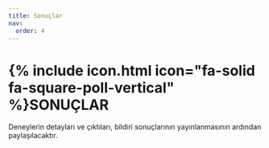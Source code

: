 ```yaml
---
title: Sonuçlar
nav:
  order: 4
---
```


# {% include icon.html icon="fa-solid fa-square-poll-vertical" %}SONUÇLAR

Deneylerin detayları ve çıktıları, bildiri sonuçlarının yayınlanmasının ardından paylaşılacaktır.
